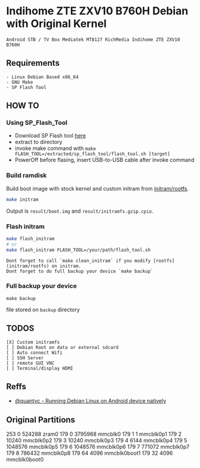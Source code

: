 # Indihome ZTE ZXV10 B760H Debian with Original Kernel

	Android STB / TV Box Mediatek MT8127 RichMedia Indihome ZTE ZXV10 B760H


## Requirements

	- Linux Debian Based x86_64
	- GNU Make
	- SP Flash Tool

## HOW TO
### Using SP_Flash_Tool

- Download SP Flash tool [here](https://spflashtool.com/download/)
- extract to directory
- invoke make command with `make FLASH_TOOL=/extracted/sp_flash_tool/flash_tool.sh [target]`
- PowerOff before flasing, insert USB-to-USB cable after invoke command

### Build ramdisk
Build boot image with stock kernel and custom initram from [initram/rootfs](initram/rootfs).
``` bash
make initram
```
Output is `result/boot.img` and `result/initramfs.gzip.cpio`.

### Flash initram

``` bash
make flash_initram
# or
make flash_initram FLASH_TOOL=/your/path/flash_tool.sh
```
	Dont forget to call `make clean_initram` if you modify [rootfs](initram/rootfs) on initram.
	Dont forget to do full backup your device `make backup`

### Full backup your device

```
make backup
```

file stored on `backup` directory

## TODOS

	[X] Custom initramfs
	[ ] Debian Root on data or external sdcard
	[ ] Auto connect Wifi
	[ ] SSH Server
	[ ] remote GUI VNC
	[ ] Terminal/display HDMI

## Reffs

- [@quantvc - Running Debian Linux on Android device natively](https://medium.com/@quantvc/running-debian-on-android-device-natively-73545c9b0757)

## Original Partitions

 253        0     524288 zram0
 179        0    3795968 mmcblk0
 179        1          1 mmcblk0p1
 179        2      10240 mmcblk0p2
 179        3      10240 mmcblk0p3
 179        4       6144 mmcblk0p4
 179        5    1048576 mmcblk0p5
 179        6    1048576 mmcblk0p6
 179        7     771072 mmcblk0p7
 179        8     786432 mmcblk0p8
 179       64       4096 mmcblk0boot1
 179       32       4096 mmcblk0boot0
